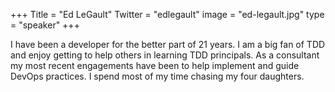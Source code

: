 +++
Title = "Ed LeGault"
Twitter = "edlegault"
image = "ed-legault.jpg"
type = "speaker"
+++

I have been a developer for the better part of 21 years. I am a big fan of TDD and enjoy getting to help others in learning TDD principals. As a consultant my most recent engagements have been to help implement and guide DevOps practices. I spend most of my time chasing my four daughters.
